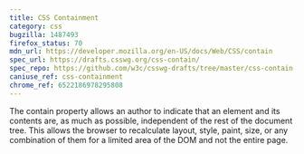 ```yaml
---
title: CSS Containment
category: css
bugzilla: 1487493
firefox_status: 70
mdn_url: https://developer.mozilla.org/en-US/docs/Web/CSS/contain
spec_url: https://drafts.csswg.org/css-contain/
spec_repo: https://github.com/w3c/csswg-drafts/tree/master/css-contain-1
caniuse_ref: css-containment
chrome_ref: 6522186978295808
---
```


The contain property allows an author to indicate that an element and its contents are, as much as possible, independent of the rest of the document tree. This allows the browser to recalculate layout, style, paint, size, or any combination of them for a limited area of the DOM and not the entire page.
